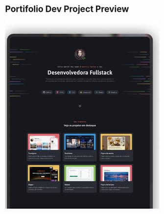 # Portifolio Dev Project Preview

<img src="./assets/preview-portifolio-dev.jpg" alt="Capa do projeto Portifolio dev"/>
